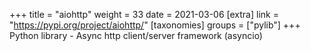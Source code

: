 +++
title = "aiohttp"
weight = 33
date = 2021-03-06
[extra]
link = "https://pypi.org/project/aiohttp/"
[taxonomies]
groups = ["pylib"]
+++
Python library - Async http client/server framework (asyncio)

